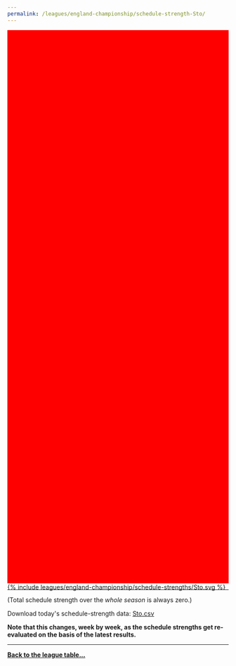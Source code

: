 ```yaml
---
permalink: /leagues/england-championship/schedule-strength-Sto/
---
```


<style>
.svg-wrap {
    background-color:red;
    height:0;
    padding-top:250%; /* 350px/550px */
    position: relative;
}

svg {
    background-color: white;
    height: 100%;
    display:block;
    width: 100%;
    position: absolute;
    top:0;
    left:0;
}
</style>


<div class="svg-wrap">
{% include leagues/england-championship/schedule-strengths/Sto.svg %}
</div>

-----

(Total schedule strength over the *whole season* is always zero.)


Download today's schedule-strength data: [Sto.csv](/assets/leagues/england-championship/2022/schedule-strengths/Sto.csv)

**Note that this changes, week by week, as the schedule strengths get re-evaluated on the
basis of the latest results.**

-----

[**Back to the league table...**](/leagues/england-championship)


